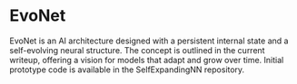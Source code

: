 # EvoNet
EvoNet is an AI architecture designed with a persistent internal state and a self-evolving neural structure. The concept is outlined in the current writeup, offering a vision for models that adapt and grow over time. Initial prototype code is available in the SelfExpandingNN repository.
